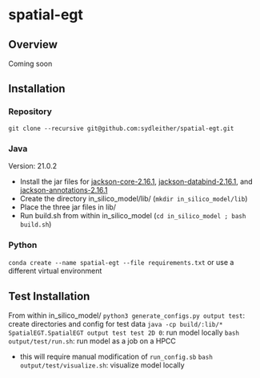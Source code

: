 # spatial-egt

## Overview

Coming soon
## Installation

### Repository
`git clone --recursive git@github.com:sydleither/spatial-egt.git`
### Java
Version: 21.0.2
- Install the jar files for [jackson-core-2.16.1](https://mvnrepository.com/artifact/com.fasterxml.jackson.core/jackson-core/2.16.1), [jackson-databind-2.16.1](https://mvnrepository.com/artifact/com.fasterxml.jackson.core/jackson-databind), and [jackson-annotations-2.16.1](https://mvnrepository.com/artifact/com.fasterxml.jackson.core/jackson-annotations/2.16.1)
- Create the directory in_silico_model/lib/ (`mkdir in_silico_model/lib`)
- Place the three jar files in lib/
- Run build.sh from within in_silico_model (`cd in_silico_model ; bash build.sh`)
### Python
`conda create --name spatial-egt --file requirements.txt`
or use a different virtual environment
## Test Installation
From within in_silico_model/
`python3 generate_configs.py output test`: create directories and config for test data
`java -cp build/:lib/* SpatialEGT.SpatialEGT output test test 2D 0`: run model locally
`bash output/test/run.sh`: run model as a job on a HPCC
- this will require manual modification of `run_config.sb`
`bash output/test/visualize.sh`: visualize model locally